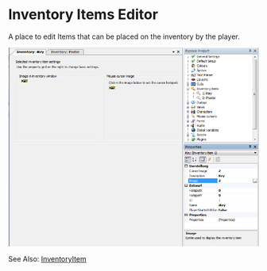 # Inventory Items Editor

A place to edit Items that can be placed on the inventory by the player.

![Screenshot Inventory Item Editor](images/EditorInventoryItems_img1.png)

See Also: [InventoryItem](InventoryItem)

